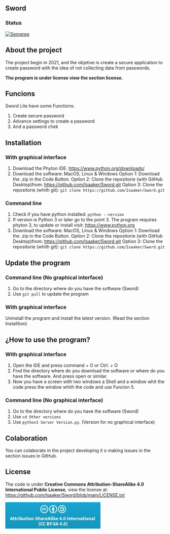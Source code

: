 ## Sword
### Status

[![Semgrep](https://github.com/Isaaker/Sword/actions/workflows/Semgrep.yml/badge.svg)](https://github.com/Isaaker/Sword/actions/workflows/Semgrep.yml)

## About the project
The project begin in 2021, and the objetive is create a secure application to create password  with the idea of not collecting data from passwords.

**The program is under license view the section license.**
## Funcions
Sword Lite have some Functions:
1. Create secure password
2. Advance settings to create a password
3. And a password chek

## Installation
### With graphical interface
1. Download the Phyton IDE: https://www.python.org/downloads/
2. Download the software:
MacOS, Linux & Windows
Option 1: Download the .zip in the Code Button.
Option 2: Clone the repositorie (with GitHub Desktop)from: https://github.com/Isaaker/Sword.git
Option 3: Clone the repositorie (whith git): `git clone https://github.com/Isaaker/Sword.git`

### Command line
1. Check if you have python installed:
`python --version`
2. If version is Python 3 or later go to the point 3. The program requires phyton 3, to update or install visit: https://www.python.org
3. Download the software:
MacOS, Linux & Windows
Option 1: Download the .zip in the Code Button.
Option 2: Clone the repositorie (with GitHub Desktop)from: https://github.com/Isaaker/Sword.git
Option 3: Clone the repositorie (whith git): `git clone https://github.com/Isaaker/Sword.git`

## Update the program
### Command line (No graphical interface)
1. Go to the directory where do you have the software (Sword)
2. Use `git pull` to update the program

### With graphical interface
Uninstall the program and install the latest version. (Read the section Installtion)

## ¿How to use the program?
### With graphical interface
1. Open the IDE and press command + O or Ctrl. + O
2. Find the directory where do you download the software or where do you have the software. And press open or similar.
3. Now you have a screen with two windows a Shell and a window whit the code press the window whith the code and use Funcion 5.

### Command line (No graphical interface)
1. Go to the directory where do you have the software (Sword)
2. Use `cd Other versions`
3. Use `python3 Server Version.py`. (Version for no graphical interface)

## Colaboration
You can colaborate in the project developing it o making issues in the section issues in GitHub.

## License
The code is under **Creative Commons Attribution-ShareAlike 4.0 International Public License**, view the license at: https://github.com/Isaaker/Sword/blob/main/LICENSE.txt

![Image Error](Documentation/License-Image.jpeg)
